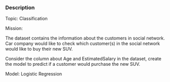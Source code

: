 ### Description

Topic: Classification

Mission: 

The dataset contains the information about the customers in social network.
Car company would like to check which customer(s) in the social network would like to buy their new SUV.

Consider the column about Age and EstimatedSalary in the dataset, create the model to predict if a customer would purchase the new SUV.

Model: Logistic Regression



